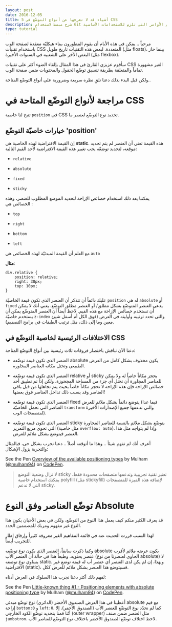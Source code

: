 ```yaml
---
layout: post
date: 2016-12-05
title: 5 أشياء قد لا تعرفها عن أنواع التوضّع في CSS
description: شرح مبسط لاستخدام Git وأهم الأوامر التي تلزم للاستخدامات الأساسية. 
type: tutorial
---
```


مرحباً ..
يمكن في هذه الأيام أن يقوم المطورون ببناء هيكليّة معقدة لصفحة الوب باستخدام تقنيات CSS المتعددة. لبعض هذه التقنيات تاريخ طويل (مثل floats)، بينما حاز البعض الآخر على الشعبية في السنوات الأخيرة (مثل flexbox).

سأقوم عزيزي القارئ في هذا المقال بإلقاء الضوء أكثر على تقنيات CSS الغير مشهورة تماماً والمتعلقة بطريقة تنسيق توضّع الحقول والمحتويات ضمن صفحة الوب.

ولكن قبل البدء بذلك دعنا نلقِ نظرة سريعة وضرورية على أنواع التوضّع المتاحة..

# مراجعة ﻷنواع التوضّع المتاحة في CSS

تتيح لنا خاصية `position` في CSS تحديد نوع التوضّع لعنصر ما.

## خيارات خاصيّة التوضّع 'position'

إن القيمة الافتراضية لهذه الخاصية هي **static**. هذه القيمة تعني أن العنصر لم يتم تحديد موقعه، لتحديد توضعّه يجب تغيير هذه القيمة الافتراضية ﻷحد القيم التالية:

* `relative`

* `absolute`

* `fixed`

* `sticky`

يمكننا بعد ذلك استخدام خصائص الإزاحة لتحديد الموضع المطلوب للعنصر، وهذه الخصائص هي :

* `top`

* `right`

* `bottom`

* `left`

مع العلم أن القيمة المبدئيّة لهذه الخصائص هي `auto`

**مثال**: 

	div.relative {
	    position: relative;
	    right: 30px;
	    top: 10px;
	}

عليك دائماً أن تتذكر أن العنصر الذي تكون قيمة الخاصيّة `position` له هي `absolute` أو `fixed` يدعى العنصر المتوضّع بشكل مطلق/ أو العنصر مطلق التوضّع. يعني أنك لا يمكن أن تستخدم خصائص الإزاحة مع هذه القيم. لاحظ أيضاً أن العنصر المتوضّع يمكن أن يستخدم خاصيّة `z-index` والتي تحدد ترتيبه وأوليته في العرض (فوق الكل أم أسفل شيئ معين وما إلى ذلك، مثل ترتيب الطبقات في برامج التصميم).

## الاختلافات الرئيسية لخاصية التوضّع في CSS

دعنا الآن نناقش باختصار فروقات ثلاث رئيسية بين أنواع التوضّع المتاحة:

  * العنصر الذي تكون قيمة توضّعه absolute يكون محذوف بشكل كامل من العرض الطبيعي وتحتل مكانه العناصر المجاورة.

  * العنصر الذي تكون قيمة توضّعه relative أو sticky يحجز مكاناً خاصاً له ولا يمكن للعناصر المجاورة أن تحتل أي جزء من المساحة المجحوزة. ولكن إذا تم تطبيق أحد خصائص الإزاحة فإن هذه الإزاحة لا تحجز مكاناً خاصاً بحيث يتم تجاهلها من قبل باقي العناصر وقد يسبب ذلك تداخل العناصر فوق بعضها!

  * العنصر الذي تكون قيمة توضّعه fixed يتوضع دائماً بشكل ملائم للعرض (فيما عدا العناصر التي تحمل الخاصيّة `transform` والتي تدعمها جميع الإصدارات الأخيرة لمتصفحات الوب).

  * العنصر الذي تكون قيمة توضّعه sticky يتوضّع بشكل ملائم بالنسبة للعناصر المجاورة التي تحوي مربع التمرير (مثل خاصية `overflow: auto`). وإذا لم يتواجد مثل هذا العنصر فيتوضع بشكل ملائم للعرض.

أعرف أنك لم تفهم شيئأ .. وهذا ما أتوقعه أصلاً .. دعنا نجرب بشكل حي، فبالمثال والتجربة يزول الإشكال:

<p data-height="500" data-theme-id="0" data-slug-hash="vyjwWa" data-default-tab="result" data-user="mulham94" data-embed-version="2" data-pen-title="Overview of the available positioning types" class="codepen">See the Pen <a href="http://codepen.io/mulham94/pen/vyjwWa/">Overview of the available positioning types</a> by Mulham (<a href="http://codepen.io/mulham94">@mulham94</a>) on <a href="http://codepen.io">CodePen</a>.</p>
<script async src="https://production-assets.codepen.io/assets/embed/ei.js"></script>

  > لا تزال وضعية التوضع sticky تعتبر تقنية تجريبية وتدعمها متصفحات محدودة فقط. يمكنك استخدام خاصية polyfill (مثل stickyfill) لإضافة هذه الميزة للمتصفحات التي لا تدعم sticky. 

# توضّع العناصر وفق النوع Absolute

قد يعرف الكثير منكم كيف يعمل هذا النوع من التوضّع، ولكن في بعض الأحيان يكون هذا النوع غير مفهوم ومربك للمصممين الجدد.

لهذا السبب قررت الحديث عنه في قائمة المفاهيم الغير معروفة كثيراً وإرفاق إطار للتجريب أيضاً.

وكما ذكرت سابقاً، العنصر الذي يكون نوع توضّعه absolute يكون عرضه ملائم لأقرب عنصر يحتويه. وطبعاً هذا في حالة أن العنصر الأب (الحاوي لعنصرنا من نوع absolute) لا يساوي نوع توضعه static. وبهذا، إن لم يكن لدى العنصر أي عنصر أب له قيمة توضع غير الافتراضية (static)، فسيتوضع هذا العنصر بشكل ملائم للعرض ككل.

لفهم ذلك أكثر دعنا نجرب هذا السلوك في العرض أدناه:

<p data-height="265" data-theme-id="0" data-slug-hash="dNKxae" data-default-tab="js,result" data-user="mulham94" data-embed-version="2" data-pen-title="Little-known thing #1 - Positioning elements with absolute positioning type" class="codepen">See the Pen <a href="http://codepen.io/mulham94/pen/dNKxae/">Little-known thing #1 - Positioning elements with absolute positioning type</a> by Mulham (<a href="http://codepen.io/mulham94">@mulham94</a>) on <a href="http://codepen.io">CodePen</a>.</p>
<script async src="https://production-assets.codepen.io/assets/embed/ei.js"></script>

أعطينا في هذا العرض الصندوق الأخضر (الدائري) نوع توضّع مبدئي absolute مع قيم إزاحة `bottom:0` و `left:0`. كما لم نحدّد نوع التوضّع للعنصر الأب (الصندوق الأحمر). إلا أنّنا قمنا بتحديد توضّع الكود الخارجي (outer wrapper) مثل العنصر ضمن صنف `jumbotron`. لاحظ اختلاف توضّع الصندوق الأخضر باختلاف نوع التوضّع للعناصر الأب.







